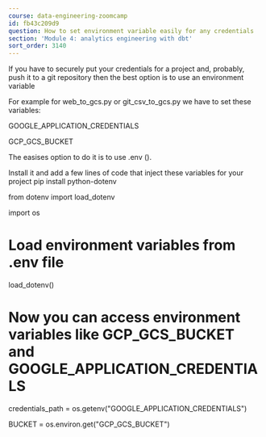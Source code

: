 ```yaml
---
course: data-engineering-zoomcamp
id: fb43c209d9
question: How to set environment variable easily for any credentials
section: 'Module 4: analytics engineering with dbt'
sort_order: 3140
---
```


If you have to securely put your credentials for a project and, probably, push it to a git repository then the best option is to use an environment variable

For example for web_to_gcs.py or git_csv_to_gcs.py we have to set these variables:

GOOGLE_APPLICATION_CREDENTIALS

GCP_GCS_BUCKET

The easises option to do it  is to use .env  ().

Install it and add a few lines of code that inject these variables for your project
pip install python-dotenv

from dotenv import load_dotenv

import os

# Load environment variables from .env file

load_dotenv()

# Now you can access environment variables like GCP_GCS_BUCKET and GOOGLE_APPLICATION_CREDENTIALS

credentials_path = os.getenv("GOOGLE_APPLICATION_CREDENTIALS")

BUCKET = os.environ.get("GCP_GCS_BUCKET")

